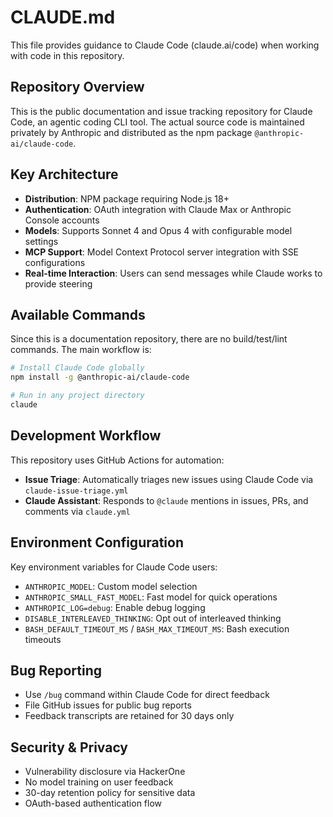 # CLAUDE.md

This file provides guidance to Claude Code (claude.ai/code) when working with code in this repository.

## Repository Overview

This is the public documentation and issue tracking repository for Claude Code, an agentic coding CLI tool. The actual source code is maintained privately by Anthropic and distributed as the npm package `@anthropic-ai/claude-code`.

## Key Architecture

- **Distribution**: NPM package requiring Node.js 18+
- **Authentication**: OAuth integration with Claude Max or Anthropic Console accounts
- **Models**: Supports Sonnet 4 and Opus 4 with configurable model settings
- **MCP Support**: Model Context Protocol server integration with SSE configurations
- **Real-time Interaction**: Users can send messages while Claude works to provide steering

## Available Commands

Since this is a documentation repository, there are no build/test/lint commands. The main workflow is:

```bash
# Install Claude Code globally
npm install -g @anthropic-ai/claude-code

# Run in any project directory
claude
```

## Development Workflow

This repository uses GitHub Actions for automation:

- **Issue Triage**: Automatically triages new issues using Claude Code via `claude-issue-triage.yml`
- **Claude Assistant**: Responds to `@claude` mentions in issues, PRs, and comments via `claude.yml`

## Environment Configuration

Key environment variables for Claude Code users:
- `ANTHROPIC_MODEL`: Custom model selection
- `ANTHROPIC_SMALL_FAST_MODEL`: Fast model for quick operations
- `ANTHROPIC_LOG=debug`: Enable debug logging
- `DISABLE_INTERLEAVED_THINKING`: Opt out of interleaved thinking
- `BASH_DEFAULT_TIMEOUT_MS` / `BASH_MAX_TIMEOUT_MS`: Bash execution timeouts

## Bug Reporting

- Use `/bug` command within Claude Code for direct feedback
- File GitHub issues for public bug reports
- Feedback transcripts are retained for 30 days only

## Security & Privacy

- Vulnerability disclosure via HackerOne
- No model training on user feedback
- 30-day retention policy for sensitive data
- OAuth-based authentication flow